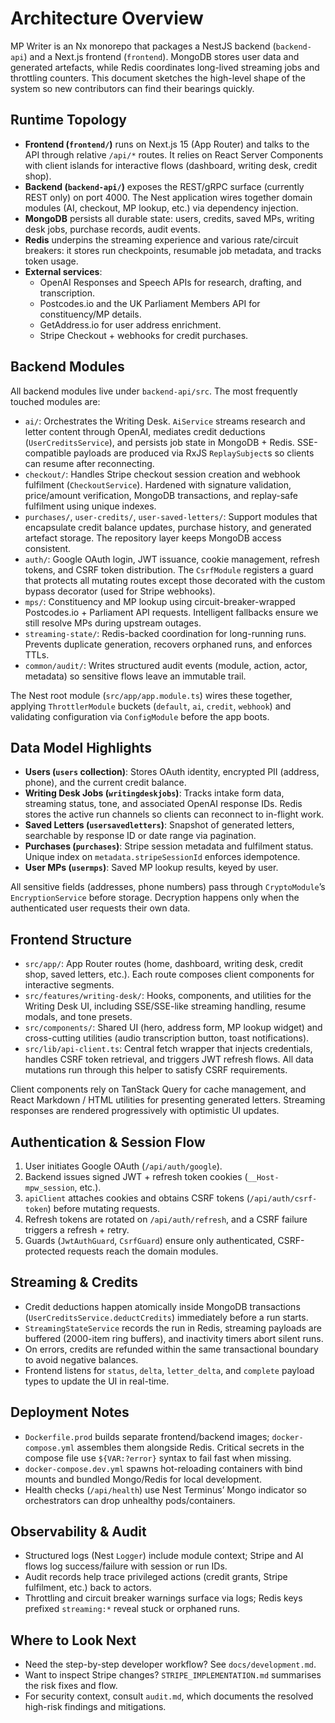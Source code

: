 # Architecture Overview

MP Writer is an Nx monorepo that packages a NestJS backend (`backend-api`) and a Next.js frontend (`frontend`). MongoDB stores user data and generated artefacts, while Redis coordinates long-lived streaming jobs and throttling counters. This document sketches the high-level shape of the system so new contributors can find their bearings quickly.

## Runtime Topology
- **Frontend (`frontend/`)** runs on Next.js 15 (App Router) and talks to the API through relative `/api/*` routes. It relies on React Server Components with client islands for interactive flows (dashboard, writing desk, credit shop).
- **Backend (`backend-api/`)** exposes the REST/gRPC surface (currently REST only) on port 4000. The Nest application wires together domain modules (AI, checkout, MP lookup, etc.) via dependency injection.
- **MongoDB** persists all durable state: users, credits, saved MPs, writing desk jobs, purchase records, audit events.
- **Redis** underpins the streaming experience and various rate/circuit breakers: it stores run checkpoints, resumable job metadata, and tracks token usage.
- **External services**:
  - OpenAI Responses and Speech APIs for research, drafting, and transcription.
  - Postcodes.io and the UK Parliament Members API for constituency/MP details.
  - GetAddress.io for user address enrichment.
  - Stripe Checkout + webhooks for credit purchases.

## Backend Modules
All backend modules live under `backend-api/src`. The most frequently touched modules are:

- `ai/`: Orchestrates the Writing Desk. `AiService` streams research and letter content through OpenAI, mediates credit deductions (`UserCreditsService`), and persists job state in MongoDB + Redis. SSE-compatible payloads are produced via RxJS `ReplaySubject`s so clients can resume after reconnecting.
- `checkout/`: Handles Stripe checkout session creation and webhook fulfilment (`CheckoutService`). Hardened with signature validation, price/amount verification, MongoDB transactions, and replay-safe fulfilment using unique indexes.
- `purchases/`, `user-credits/`, `user-saved-letters/`: Support modules that encapsulate credit balance updates, purchase history, and generated artefact storage. The repository layer keeps MongoDB access consistent.
- `auth/`: Google OAuth login, JWT issuance, cookie management, refresh tokens, and CSRF token distribution. The `CsrfModule` registers a guard that protects all mutating routes except those decorated with the custom bypass decorator (used for Stripe webhooks).
- `mps/`: Constituency and MP lookup using circuit-breaker-wrapped Postcodes.io + Parliament API requests. Intelligent fallbacks ensure we still resolve MPs during upstream outages.
- `streaming-state/`: Redis-backed coordination for long-running runs. Prevents duplicate generation, recovers orphaned runs, and enforces TTLs.
- `common/audit/`: Writes structured audit events (module, action, actor, metadata) so sensitive flows leave an immutable trail.

The Nest root module (`src/app/app.module.ts`) wires these together, applying `ThrottlerModule` buckets (`default`, `ai`, `credit`, `webhook`) and validating configuration via `ConfigModule` before the app boots.

## Data Model Highlights
- **Users (`users` collection)**: Stores OAuth identity, encrypted PII (address, phone), and the current credit balance.
- **Writing Desk Jobs (`writingdeskjobs`)**: Tracks intake form data, streaming status, tone, and associated OpenAI response IDs. Redis stores the active run channels so clients can reconnect to in-flight work.
- **Saved Letters (`usersavedletters`)**: Snapshot of generated letters, searchable by response ID or date range via pagination.
- **Purchases (`purchases`)**: Stripe session metadata and fulfilment status. Unique index on `metadata.stripeSessionId` enforces idempotence.
- **User MPs (`usermps`)**: Saved MP lookup results, keyed by user.

All sensitive fields (addresses, phone numbers) pass through `CryptoModule`’s `EncryptionService` before storage. Decryption happens only when the authenticated user requests their own data.

## Frontend Structure
- `src/app/`: App Router routes (home, dashboard, writing desk, credit shop, saved letters, etc.). Each route composes client components for interactive segments.
- `src/features/writing-desk/`: Hooks, components, and utilities for the Writing Desk UI, including SSE/SSE-like streaming handling, resume modals, and tone presets.
- `src/components/`: Shared UI (hero, address form, MP lookup widget) and cross-cutting utilities (audio transcription button, toast notifications).
- `src/lib/api-client.ts`: Central fetch wrapper that injects credentials, handles CSRF token retrieval, and triggers JWT refresh flows. All data mutations run through this helper to satisfy CSRF requirements.

Client components rely on TanStack Query for cache management, and React Markdown / HTML utilities for presenting generated letters. Streaming responses are rendered progressively with optimistic UI updates.

## Authentication & Session Flow
1. User initiates Google OAuth (`/api/auth/google`).
2. Backend issues signed JWT + refresh token cookies (`__Host-mpw_session`, etc.).
3. `apiClient` attaches cookies and obtains CSRF tokens (`/api/auth/csrf-token`) before mutating requests.
4. Refresh tokens are rotated on `/api/auth/refresh`, and a CSRF failure triggers a refresh + retry.
5. Guards (`JwtAuthGuard`, `CsrfGuard`) ensure only authenticated, CSRF-protected requests reach the domain modules.

## Streaming & Credits
- Credit deductions happen atomically inside MongoDB transactions (`UserCreditsService.deductCredits`) immediately before a run starts.
- `StreamingStateService` records the run in Redis, streaming payloads are buffered (2000-item ring buffers), and inactivity timers abort silent runs.
- On errors, credits are refunded within the same transactional boundary to avoid negative balances.
- Frontend listens for `status`, `delta`, `letter_delta`, and `complete` payload types to update the UI in real-time.

## Deployment Notes
- `Dockerfile.prod` builds separate frontend/backend images; `docker-compose.yml` assembles them alongside Redis. Critical secrets in the compose file use `${VAR:?error}` syntax to fail fast when missing.
- `docker-compose.dev.yml` spawns hot-reloading containers with bind mounts and bundled Mongo/Redis for local development.
- Health checks (`/api/health`) use Nest Terminus’ Mongo indicator so orchestrators can drop unhealthy pods/containers.

## Observability & Audit
- Structured logs (Nest `Logger`) include module context; Stripe and AI flows log success/failure with session or run IDs.
- Audit records help trace privileged actions (credit grants, Stripe fulfilment, etc.) back to actors.
- Throttling and circuit breaker warnings surface via logs; Redis keys prefixed `streaming:*` reveal stuck or orphaned runs.

## Where to Look Next
- Need the step-by-step developer workflow? See `docs/development.md`.
- Want to inspect Stripe changes? `STRIPE_IMPLEMENTATION.md` summarises the risk fixes and flow.
- For security context, consult `audit.md`, which documents the resolved high-risk findings and mitigations.
